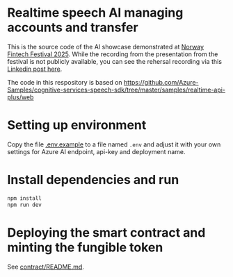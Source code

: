 # Realtime speech AI managing accounts and transfer


This is the source code of the AI showcase demonstrated at [Norway Fintech Festival 2025](https://www.norwayfintechfestival.no/2025). While the recording from the presentation from the festival is not publicly available, you can see the rehersal recording via this [Linkedin post here](https://www.linkedin.com/posts/banqsoft_peter-s-demos-ai-in-a-core-banking-system-activity-7317873520590360577-lgTJ?utm_source=share&utm_medium=member_desktop&rcm=ACoAAAAF6UkBRylK0Bu-BGkfq7kbhB3YsBS66yw).

The code in this respository is based on https://github.com/Azure-Samples/cognitive-services-speech-sdk/tree/master/samples/realtime-api-plus/web

# Setting up environment

Copy the file [.env.example](./.env.example) to a file named `.env` and adjust it with your own settings for Azure AI endpoint, api-key and deployment name.

# Install dependencies and run

```bash
npm install
npm run dev
```

# Deploying the smart contract and minting the fungible token

See [contract/README.md](./contract/README.md).

